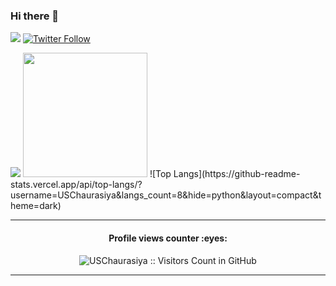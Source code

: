 ### Hi there 👋

<!--
**USChaurasiya/USChaurasiya** is a ✨ _special_ ✨ repository because its `README.md` (this file) appears on your GitHub profile.

Here are some ideas to get you started:

- 🔭 I’m currently working on ...
- 🌱 I’m currently learning ...
- 👯 I’m looking to collaborate on ...
- 🤔 I’m looking for help with ...
- 💬 Ask me about ...
- 📫 How to reach me: ...
- 😄 Pronouns: ...
- ⚡ Fun fact: ...
-->

<p>
  <a href='https://www.linkedin.com/in/umashankar-chaurasiya-a431595a' target='_blank'><img src='https://img.shields.io/badge/LinkedIn-0077B5?style=for-the-badge&logo=linkedin&logoColor=white'/></a>
  <a href='https://twitter.com/Uma_94' target='_blank'><img alt="Twitter Follow" src="https://img.shields.io/twitter/follow/Uma_94?color=%231c9cea&label=FOLLOW%20ME&logo=twitter&logoColor=%23fff&style=for-the-badge"></a>
</p>

<p/>
  <img src='https://github-profile-summary-cards.vercel.app/api/cards/stats?username=USChaurasiya&theme=github_dark' />
  <img height= "199" src="https://github-readme-stats.vercel.app/api/top-langs/?username=USChaurasiya&theme=github_dark&layout=compact" />
  ![Top Langs](https://github-readme-stats.vercel.app/api/top-langs/?username=USChaurasiya&langs_count=8&hide=python&layout=compact&theme=dark)
</p>


<hr>
<h4 align="center">Profile views counter :eyes:</h4>
<p align="center"><img src="https://profile-counter.glitch.me/{USChaurasiya}/count.svg" alt="USChaurasiya :: Visitors Count in GitHub" /></p>
<hr>
